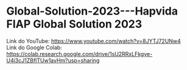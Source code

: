 # Global-Solution-2023---Hapvida FIAP Global Solution 2023

  Link do YouTube: https://www.youtube.com/watch?v=8JYTJ72UNw4 <br>
  Link do Google Colab: https://colab.research.google.com/drive/1sU2RRxLFkgye-U4i3cJ1ZBflTUw1avHm?usp=sharing

